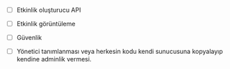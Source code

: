 * [ ] Etkinlik oluşturucu API
* [ ] Etkinlik görüntüleme
* [ ] Güvenlik
* [ ] Yönetici tanımlanması veya herkesin kodu kendi sunucusuna kopyalayıp kendine adminlik vermesi.

